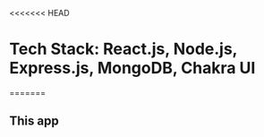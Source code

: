 <<<<<<< HEAD

# Tech Stack: React.js, Node.js, Express.js, MongoDB, Chakra UI

=======

## This app
